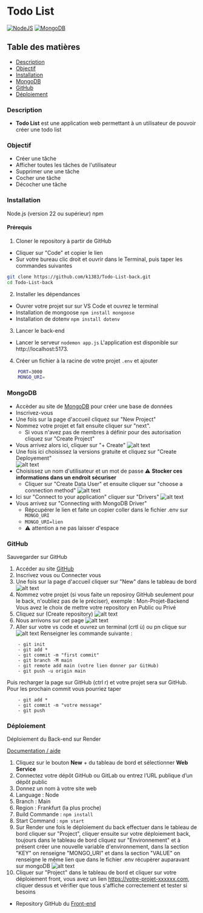 # Todo List
[![NodeJS](https://img.shields.io/badge/Node.js-6DA55F?logo=node.js&logoColor=white)](#) [![MongoDB](https://img.shields.io/badge/MongoDB-%234ea94b.svg?logo=mongodb&logoColor=white)](#)

## Table des matières
- [Description](#Description)
- [Objectif](#Objectif)
- [Installation](#Installation)
- [MongoDB](#MongoDB)
- [GitHub](#Github)
- [Déploiement](#Déploiement)

### Description
- **Todo List** est une application web permettant à un utilisateur de pouvoir créer une todo list 

### Objectif
- Créer une tâche
- Afficher toutes les tâches de l'utilisateur 
- Supprimer une une tâche 
- Cocher une tâche 
- Décocher une tâche 

### Installation
Node.js (version 22 ou supérieur)
npm 

#### Prérequis

1. Cloner le repository à partir de GitHub
- Cliquer sur "Code" et copier le lien 
- Sur votre bureau clic droit et ouvrir dans le Terminal, puis taper les commandes suivantes 
```bash
git clone https://github.com/k1383/Todo-List-back.git
cd Todo-List-back
```
2. Installer les dépendances
- Ouvrer votre projet sur sur VS Code et ouvrez le terminal
- Installation de mongoose `npm install mongoose`
- Installation de dotenv `npm install dotenv`

3. Lancer le back-end 
- Lancer le serveur `nodemon app.js`
L'application est disponible sur http://localhost:5173.

4. Créer un fichier à la racine de votre projet `.env` et ajouter 
```bash
    PORT=3000
    MONGO_URI=
```

### MongoDB

- Accèder au site de [MongoDB](https://www.mongodb.com/) pour créer une base de données 
-  Inscrivez-vous 
- Une fois sur la page d'accueil cliquez sur "New Project"
- Nommez votre projet et fait ensuite cliquer sur "next".
    - Si vous n'avez pas de membres à définir pour des autorisation cliquez sur "Create Project"
- Vous arrivez alors ici, cliquer sur "+ Create" 
![alt text](image-1.png) 
- Une fois ici choisissez la versions gratuite et cliquez sur "Create Deployement"  
![alt text](image-2.png)
- Choisissez un nom d'utilisateur et un mot de passe :warning: **Stocker ces informations dans un endroit sécuriser**
    - Cliquer sur "Create Data User" et ensuite cliquer sur "choose a connection method" 
![alt text](image-5.png)
-  Ici sur "Connect to your application" cliquer sur "Drivers" 
![alt text](image-6.png)
- Vous arrivez sur "Connecting with MongoDB Driver"
    - Répcupérer le lien et faite un copier coller dans le fichier .env sur` MONGO_URI`
    - `MONGO_URI=lien`
    - :warning: attention a ne pas laisser d'espace

### GitHub
Sauvegarder sur GitHub
1. Accéder au site [GitHub](https://github.com/)
2. Inscrivez vous ou Connecter vous 
3. Une fois sur la page d'accueil cliquer sur "New" dans le tableau de bord
![alt text](image-8.png)
4. Nommez votre projet (si vous faite un reposiroy GitHub seulement pour le back, n'oubliez pas de le préciser), exemple : Mon-Projet-Backend
Vous avez le choix de mettre votre repository en Public ou Privé 
5. Cliquez sur (Create repository)
![alt text](image-9.png)
6. Nous arrivons sur cet page 
![alt text](image-10.png)
7. Aller sur votre vs code et ouvrez un terminal (crtl ù) ou pn clique sur![alt text](image-11.png)
Renseigner les commande suivante :
```
    - git init 
    - git add * 
    - git commit -m "first commit"
    - git branch -M main
    - git remote add main (votre lien donner par GitHub)
    - git push -u origin main
```
Puis recharger la page sur GitHub (ctrl r) et votre projet sera sur GitHub.
Pour les prochain commit vous pourriez taper
``` 
    - git add *
    - git commit -m "votre message"
    - git push 
```

### Déploiement

Déploiement du Back-end sur Render  

[Documentation / aide](https://render.com/docs/web-services)

1. Cliquez sur le bouton **New** + du tableau de bord et sélectionner **Web Service**
2. Connectez votre dépôt GitHub ou GitLab ou entrez l’URL publique d’un dépôt public
3. Donnez un nom à votre site web
4. Language : Node
5. Branch : Main
6. Region : Frankfurt (la plus proche)
7. Build Commande : `npm install`
8. Start Command : `npm start`
9. Sur Render une fois le déploiement du back effectuer dans le tableau de bord cliquer sur "Project", cliquer ensuite sur votre déploiement back, toujours dans le tableau de bord cliquez sur "Environnement" et à présent créer une nouvelle variable d'environnement, dans la section "KEY" on renseigne "MONGO_URI" et dans la section "VALUE" on renseigne le même lien que dans le fichier .env récupèrer auparavant sur mongoDB
![alt text](image-12.png)
10. Cliquer sur "Project" dans le tableau de bord et cliquer sur votre déploiement front, vous avez un lien https://votre-projet-xxxxxx.com, cliquer dessus et vérifier que tous s'affiche correctement et tester si besoins 

- Repository GitHub du [Front-end](https://github.com/k1383/Todo-List-Front)